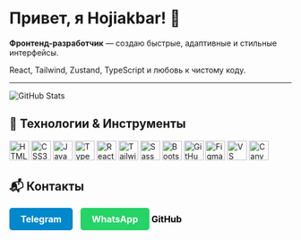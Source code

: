 <h1>Привет, я Hojiakbar! 👋</h1>

<p><b>Фронтенд-разработчик</b> — создаю быстрые, адаптивные и стильные интерфейсы.</p>
<p>React, Tailwind, Zustand, TypeScript и любовь к чистому коду.</p>

---

<p>
  <img src="https://github-readme-stats.vercel.app/api?username=HojiakbarMirzakarimov&show_icons=true&theme=radical" alt="GitHub Stats" />
</p>

## 🚀 Технологии & Инструменты

<p align="left">
  <img src="https://cdn.jsdelivr.net/gh/devicons/devicon/icons/html5/html5-original.svg" width="35" title="HTML5" />
  <img src="https://cdn.jsdelivr.net/gh/devicons/devicon/icons/css3/css3-original.svg" width="35" title="CSS3" />
  <img src="https://cdn.jsdelivr.net/gh/devicons/devicon/icons/javascript/javascript-original.svg" width="35" title="JavaScript" />
  <img src="https://cdn.jsdelivr.net/gh/devicons/devicon/icons/typescript/typescript-original.svg" width="35" title="TypeScript" />
  <img src="https://cdn.jsdelivr.net/gh/devicons/devicon/icons/react/react-original.svg" width="35" title="React" />
  <img src="https://cdn.simpleicons.org/tailwindcss/06B6D4" width="35" title="Tailwind CSS" />
  <img src="https://cdn.jsdelivr.net/gh/devicons/devicon/icons/sass/sass-original.svg" width="35" title="Sass" />
  <img src="https://cdn.jsdelivr.net/gh/devicons/devicon/icons/bootstrap/bootstrap-plain.svg" width="35" title="Bootstrap" />
  <img src="https://cdn.jsdelivr.net/gh/devicons/devicon/icons/github/github-original.svg" width="35" title="GitHub" />
  <img src="https://cdn.jsdelivr.net/gh/devicons/devicon/icons/figma/figma-original.svg" width="35" title="Figma" />
  <img src="https://cdn.jsdelivr.net/gh/devicons/devicon/icons/vscode/vscode-original.svg" width="35" title="VS Code" />
  <img src="https://img.icons8.com/color/48/000000/canva.png" width="35" title="Canva" />
</p>

## 📬 Контакты

<p>
  <a href="https://t.me/08hoji00" style="display: inline-block; text-decoration: none; color: white; background-color: #0088cc; padding: 10px 20px; border-radius: 5px; font-weight: bold; font-size: 16px; margin-right: 10px;">
    Telegram
  </a> 
  <a href="https://wa.me/996555251506" style="display: inline-block; text-decoration: none; color: white; background-color: #25d366; padding: 10px 20px; border-radius: 5px; font-weight: bold; font-size: 16px;">
    WhatsApp
  </a> 
  <a href="https://github.com/HojiakbarMirzakarimov" style="display: inline-block; text-decoration: none; color: black; font-weight: bold; font-size: 16px;">
    GitHub
  </a>
</p>

